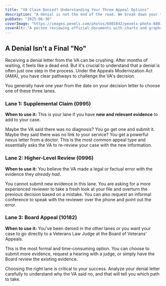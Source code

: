 ```yaml
---
title: "VA Claim Denied? Understanding Your Three Appeal Options"
description: "A denial is not the end of the road. We break down your three options under the Appeals Modernization Act: Supplemental Claim, Higher-Level Review, and Board Appeal."
pubDate: "2025-06-30"
coverImage: "https://images.pexels.com/photos/6801642/pexels-photo-6801642.jpeg?auto=compress&cs=tinysrgb&w=1260&h=750&dpr=2"
coverAlt: "A person reviewing official documents with charts and graphs, representing a VA claim decision."
---
```


## A Denial Isn't a Final "No"

Receiving a denial letter from the VA can be crushing. After months of waiting, it feels like a dead end. But it's crucial to understand that a denial is often just one step in the process. Under the Appeals Modernization Act (AMA), you have clear pathways to challenge the VA's decision.

You generally have one year from the date on your decision letter to choose one of these three lanes.

### Lane 1: Supplemental Claim (0995)

**When to use it:** This is your lane if you have **new and relevant evidence** to add to your case.

Maybe the VA said there was no diagnosis? You go get one and submit it. Maybe they said there was no link to your service? You get a powerful nexus letter from a doctor. This is the most common appeal type and essentially asks the VA to re-review your case with the new information.

### Lane 2: Higher-Level Review (0996)

**When to use it:** You believe the VA made a legal or factual error with the evidence they _already had_.

You cannot submit new evidence in this lane. You are asking for a more experienced reviewer to take a fresh look at your file and overturn the previous decision based on a mistake. You can also request an informal conference to speak with the reviewer over the phone and point out the error.

### Lane 3: Board Appeal (10182)

**When to use it:** You've been denied in the other lanes or you want your case to go directly to a Veterans Law Judge at the Board of Veterans' Appeals.

This is the most formal and time-consuming option. You can choose to submit more evidence, request a hearing with a judge, or simply have the Board review the existing evidence.

Choosing the right lane is critical to your success. Analyze your denial letter carefully to understand why the VA said no, and that will tell you which path to take.
